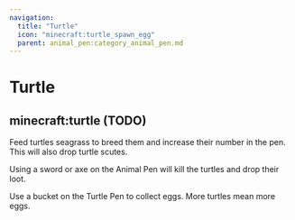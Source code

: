 ```yaml
---
navigation:
  title: "Turtle"
  icon: "minecraft:turtle_spawn_egg"
  parent: animal_pen:category_animal_pen.md
---
```


# Turtle

## minecraft:turtle (TODO)

<GameScene zoom={4}>
  <Entity id="minecraft:turtle" />
</GameScene>

<ItemImage id="minecraft:seagrass" />

Feed turtles seagrass to breed them and increase their number in the pen. This will also drop turtle scutes.

<ItemImage id="minecraft:diamond_sword" />

Using a sword or axe on the Animal Pen will kill the turtles and drop their loot.

<ItemImage id="minecraft:bucket" />

Use a bucket on the Turtle Pen to collect eggs. More turtles mean more eggs.

